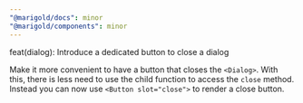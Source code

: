 ```yaml
---
"@marigold/docs": minor
"@marigold/components": minor
---
```


feat(dialog): Introduce a dedicated button to close a dialog

Make it more convenient to have a button that closes the `<Dialog>`. With this, there is less need to use the child function to access the `close` method. Instead you can now use `<Button slot="close">` to render a close button.

